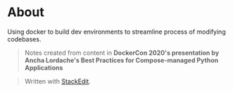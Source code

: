 
# About
Using docker to build dev environments to streamline process of modifying codebases.

> Notes created from content in **DockerCon 2020's presentation by Ancha Lordache's Best Practices for Compose-managed Python Applications** 
> 



> Written with [StackEdit](https://stackedit.io/).
<!--stackedit_data:
eyJoaXN0b3J5IjpbLTE3NzEyMzEyNTNdfQ==
-->